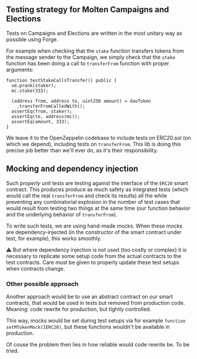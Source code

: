 ## Testing strategy for Molten Campaigns and Elections

Tests on Campaigns and Elections are written in the most unitary way as
possible using Forge.

For example when checking that the `stake` function transfers tokens from the
message sender to the Campaign, we simply check that the `stake` function has
been doing a call to `transferFrom` function with proper arguments:

```solidity
function testStakeCallsTransfer() public {
  vm.prank(staker);
  mc.stake(333);

  (address from, address to, uint256 amount) = daoToken
    .transferFromCalledWith();
  assertEq(from, staker);
  assertEq(to, address(mc));
  assertEq(amount, 333);
}

```

We leave it to the OpenZeppelin codebase to include tests on ERC20.sol (on which
we depend), including tests on `transferFrom`. This lib is doing this precise
job better than we'll ever do, as it's their responsibility.

## Mocking and dependency injection

Such _properly unit_ tests are testing against the interface of the `ERC20`
smart contract. This produces produce as much safety as integrated tests (which
would call the real `transferFrom` and check its results) all the while
preventing any combinatorial explosion in the number of test cases that would
result from testing two things at the same time (our function behavior and the
underlying behavior of `transferFrom`).

To write such tests, we are using hand-made mocks. When these mocks are
dependency-injected (in the constructor of the smart contract under test, for
example), this works smoothly.

⚠️ But where dependency injection is not used (too costly or complex) it is
necessary to replicate some setup code from the actual contracts to the test
contracts. Care must be given to properly update these test setups when
contracts change.

### Other possible approach

Another approach would be to use an abstract contract on our smart contracts,
that would be used in tests but removed from production code. Meaning: code
rewrite for production, but tightly controlled.

This way, mocks would be set during test setups via for example `function setMTokenMock(IERC20)`, but these functions wouldn't be available in production.

Of couse the problem then lies in how reliable would code rewrite be. To be
tried.
